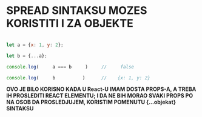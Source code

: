 # SPREAD SINTAKSU MOZES KORISTITI I ZA OBJEKTE

```javascript

let a = {x: 1, y: 2};

let b = {...a};

console.log(     a === b     )     //     false

console.log(     b          )      //    {x: 1, y: 2}

```

**OVO JE BILO KORISNO KADA U React-U IMAM DOSTA PROPS-A, A TREBA IH PROSLEDITI REACT ELEMENTU; I DA NE BIH MORAO SVAKI PROPS PO NA OSOB DA PROSLEDJUJEM, KORISTIM POMENUTU {...objekat} SINTAKSU**